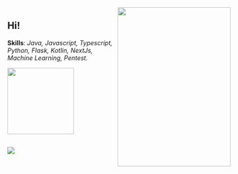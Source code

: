 
<img align="right" src="https://media.tenor.com/500rWqut3sMAAAAC/party-gopher.gif" max-width="255px" width="255px" height="360em">
<h2 align="left"> Hi! </h2>

<p align="left">
  
  **Skills**:   *Java, Javascript, Typescript, Python, Flask, Kotlin, NextJs, Machine Learning, Pentest.*
  
<!--   <img height="150em" src="http://github-profile-summary-cards.vercel.app/api/cards/profile-details?username=v0ltmx&theme=dracula"  /> -->
  <img height="150em" src="https://github-readme-streak-stats.herokuapp.com/?user=v0ltmx&theme=dracula&hide_border=false"  />
<!--  <img height="150em" src="https://github-readme-stats.vercel.app/api/top-langs/?username=v0ltmx&layout=compact&theme=dracula&show_icons=true)"  /> -->
</p>

  ## 
  ![](https://komarev.com/ghpvc/?username=your-github-v0ltmx&color=blueviolet&label=Views)  

